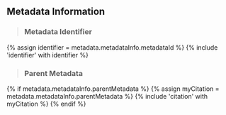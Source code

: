 ## Metadata Information

> ### Metadata Identifier
{% assign identifier = metadata.metadataInfo.metadataId %}
{% include 'identifier' with identifier %} <br>

> ### Parent Metadata
{% if metadata.metadataInfo.parentMetadata %}
   {% assign myCitation = metadata.metadataInfo.parentMetadata %}
   {% include 'citation' with myCitation %}
{% endif %}